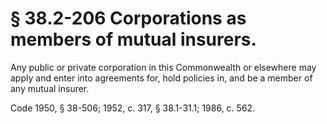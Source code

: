 # § 38.2-206 Corporations as members of mutual insurers.

<p>Any public or private corporation in this Commonwealth or elsewhere may apply and enter into agreements for, hold policies in, and be a member of any mutual insurer.</p><p>Code 1950, § 38-506; 1952, c. 317, § 38.1-31.1; 1986, c. 562.</p>